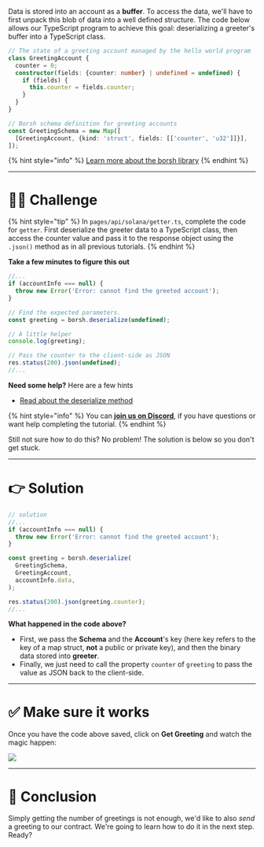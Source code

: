 Data is stored into an account as a **buffer**. To access the data, we'll have to first unpack this blob of data into a well defined structure. The code below allows our TypeScript program to achieve this goal: deserializing a greeter's buffer into a TypeScript class.

```typescript
// The state of a greeting account managed by the hello world program
class GreetingAccount {
  counter = 0;
  constructor(fields: {counter: number} | undefined = undefined) {
    if (fields) {
      this.counter = fields.counter;
    }
  }
}

// Borsh schema definition for greeting accounts
const GreetingSchema = new Map([
  [GreetingAccount, {kind: 'struct', fields: [['counter', 'u32']]}],
]);
```

{% hint style="info" %}
[Learn more about the borsh library](https://npm.io/package/borsh)
{% endhint %}

---

# 👨‍💻 Challenge

{% hint style="tip" %}
In `pages/api/solana/getter.ts`, complete the code for `getter`. First deserialize the greeter data to a TypeScript class, then access the counter value and pass it to the response object using the `.json()` method as in all previous tutorials.
{% endhint %}

**Take a few minutes to figure this out**

```typescript
//...
if (accountInfo === null) {
  throw new Error('Error: cannot find the greeted account');
}

// Find the expected parameters.
const greeting = borsh.deserialize(undefined);

// A little helper
console.log(greeting);

// Pass the counter to the client-side as JSON
res.status(200).json(undefined);
//...
```

**Need some help?** Here are a few hints

- [Read about the deserialize method](https://npm.io/package/borsh)

{% hint style="info" %}
You can [**join us on Discord**](https://discord.gg/fszyM7K), if you have questions or want help completing the tutorial.
{% endhint %}

Still not sure how to do this? No problem! The solution is below so you don't get stuck.

---

# 👉 Solution

```typescript
// solution
//...
if (accountInfo === null) {
  throw new Error('Error: cannot find the greeted account');
}

const greeting = borsh.deserialize(
  GreetingSchema,
  GreetingAccount,
  accountInfo.data,
);

res.status(200).json(greeting.counter);
//...
```

**What happened in the code above?**

- First, we pass the **Schema** and the **Account**'s key (here key refers to the key of a map struct, **not** a public or private key), and then the binary data stored into **greeter**.
- Finally, we just need to call the property `counter` of `greeting` to pass the value as JSON back to the client-side.

---

# ✅ Make sure it works

Once you have the code above saved, click on **Get Greeting** and watch the magic happen:

![](https://raw.githubusercontent.com/figment-networks/learn-web3-dapp/main/markdown/__images__/solana/solana-getter.gif)

---

# 🏁 Conclusion

Simply getting the number of greetings is not enough, we'd like to also _send_ a greeting to our contract. We're going to learn how to do it in the next step. Ready?
